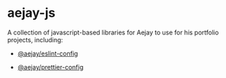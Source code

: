 # aejay-js

A collection of javascript-based libraries for Aejay to use for his portfolio
projects, including:

- [@aejay/eslint-config](./packages/eslint-config/)

- [@aejay/prettier-config](./packages/prettier-config/)
